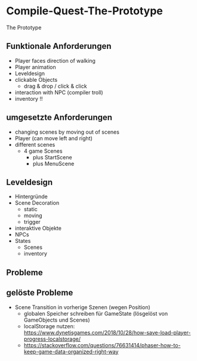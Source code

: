 # Compile-Quest-The-Prototype
The Prototype

## Funktionale Anforderungen
- Player faces direction of walking
- Player animation
- Leveldesign
- clickable Objects
  - drag & drop / click & click
- interaction with NPC (compiler troll)
- inventory !!

## umgesetzte Anforderungen
- changing scenes by moving out of scenes
- Player (can move left and right)
- different scenes
  - 4 game Scenes
    - plus StartScene
    - plus MenuScene

## Leveldesign
- Hintergründe
- Scene Decoration
  - static
  - moving
  - trigger
- interaktive Objekte
- NPCs
- States
  - Scenes
  - inventory

## Probleme


## gelöste Probleme
- Scene Transition in vorherige Szenen (wegen Position)
  - globalen Speicher schreiben für GameState (lösgelöst von GameObjects und Scenes)
  - localStorage nutzen: https://www.dynetisgames.com/2018/10/28/how-save-load-player-progress-localstorage/
  - https://stackoverflow.com/questions/76631414/phaser-how-to-keep-game-data-organized-right-way